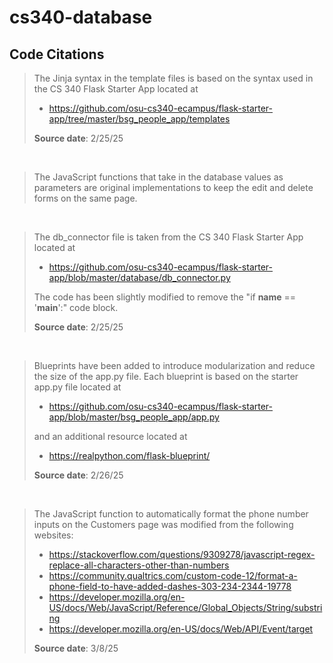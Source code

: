 # cs340-database

## Code Citations

> The Jinja syntax in the template files is based on the syntax used in the CS 340 Flask Starter App located at
> - https://github.com/osu-cs340-ecampus/flask-starter-app/tree/master/bsg_people_app/templates
>
> **Source date**: 2/25/25

<br>

> The JavaScript functions that take in the database values as parameters are original implementations to keep the edit and delete forms on the same page.

<br>

> The db_connector file is taken from the CS 340 Flask Starter App located at
> - https://github.com/osu-cs340-ecampus/flask-starter-app/blob/master/database/db_connector.py
> 
> The code has been slightly modified to remove the "if __name__ == '__main__':" code block.
> 
> **Source date**: 2/25/25

<br>

> Blueprints have been added to introduce modularization and reduce the size of the app.py file. Each blueprint is based on the starter app.py file located at
> - https://github.com/osu-cs340-ecampus/flask-starter-app/blob/master/bsg_people_app/app.py
> 
> and an additional resource located at
> - https://realpython.com/flask-blueprint/
> 
> **Source date**: 2/26/25

<br>

>The JavaScript function to automatically format the phone number inputs on the Customers page was modified from the following websites:
> - https://stackoverflow.com/questions/9309278/javascript-regex-replace-all-characters-other-than-numbers
> - https://community.qualtrics.com/custom-code-12/format-a-phone-field-to-have-added-dashes-303-234-2344-19778
> - https://developer.mozilla.org/en-US/docs/Web/JavaScript/Reference/Global_Objects/String/substring
> - https://developer.mozilla.org/en-US/docs/Web/API/Event/target
>
> **Source date**: 3/8/25
